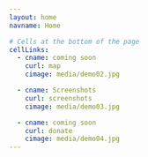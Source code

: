 ```yaml
---
layout: home
navname: Home

# Cells at the bottom of the page
cellLinks:
  - cname: coming soon
    curl: map
    cimage: media/demo02.jpg

  - cname: Screenshots
    curl: screenshots
    cimage: media/demo03.jpg

  - cname: coming soon
    curl: donate
    cimage: media/demo04.jpg
---
```

